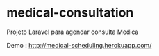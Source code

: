 # medical-consultation
Projeto Laravel para agendar consulta Medica

Demo : http://medical-scheduling.herokuapp.com/
